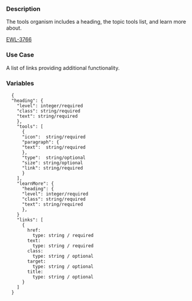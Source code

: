 ### Description
The tools organism includes a heading, the topic tools list, and learn more about. 

[EWL-3766](https://issues.ama-assn.org/browse/EWL-4165)

### Use Case
A list of links providing additional functionality.
  
  
### Variables
~~~
  {
  "heading": {
    "level": integer/required
    "class": string/required
    "text": string/required
    },
    "tools": [
      {
      "icon":  string/required
      "paragraph": {
      "text":  string/required
      },
      "type":  string/optional
      "size": string/optional
      "link": string/required
      }
    ],
    "learnMore": {
      "heading": {
      "level": integer/required
      "class": string/required
      "text": string/required
      },
    }
    "links": [
      {
        href: 
          type: string / required
        text:
          type: string / required
        class:
          type: string / optional
        target:
          type: string / optional
        title:
          type: string / optional
      }
    ]
  }
~~~
